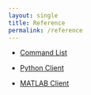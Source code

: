 ```yaml
---
layout: single
title: Reference
permalink: /reference
---
```

- [Command List](/commands.html)

- [Python Client](/client.html#python)

- [MATLAB Client](/client.html#matlab)
